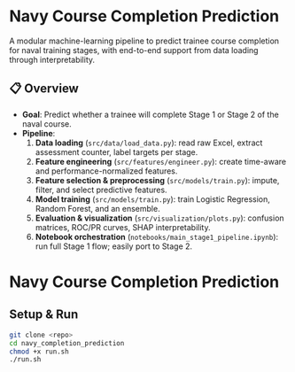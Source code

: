 # Navy Course Completion Prediction

A modular machine-learning pipeline to predict trainee course completion for naval training stages, with end-to-end support from data loading through interpretability.

## 📋 Overview

- **Goal**: Predict whether a trainee will complete Stage 1 or Stage 2 of the naval course.
- **Pipeline**:
  1. **Data loading** (`src/data/load_data.py`): read raw Excel, extract assessment counter, label targets per stage.
  2. **Feature engineering** (`src/features/engineer.py`): create time-aware and performance-normalized features.
  3. **Feature selection & preprocessing** (`src/models/train.py`): impute, filter, and select predictive features.
  4. **Model training** (`src/models/train.py`): train Logistic Regression, Random Forest, and an ensemble.
  5. **Evaluation & visualization** (`src/visualization/plots.py`): confusion matrices, ROC/PR curves, SHAP interpretability.
  6. **Notebook orchestration** (`notebooks/main_stage1_pipeline.ipynb`): run full Stage 1 flow; easily port to Stage 2.

# Navy Course Completion Prediction

## Setup & Run

```bash
git clone <repo>
cd navy_completion_prediction
chmod +x run.sh
./run.sh

